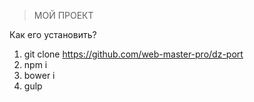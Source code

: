 > МОЙ ПРОЕКТ

Как его установить?

1. git clone https://github.com/web-master-pro/dz-port
2. npm i
3. bower i
4. gulp